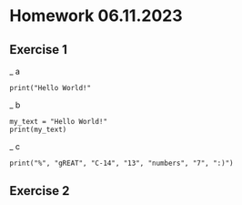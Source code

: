 # Homework 06.11.2023
## Exercise 1

_ a
```
print("Hello World!"
```
  
_ b
```
my_text = "Hello World!"
print(my_text)
```
  
_ c
```
print("%", "gREAT", "C-14", "13", "numbers", "7", ":)")
```

## Exercise 2
